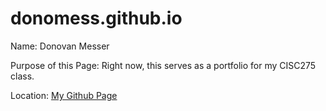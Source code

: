 # donomess.github.io
Name: Donovan Messer

Purpose of this Page: Right now, this serves as a portfolio for my CISC275 class.

Location: [My Github Page](donomess.github.io)

